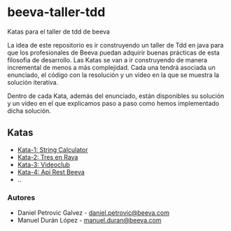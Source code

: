 # beeva-taller-tdd
Katas para el taller de tdd de beeva

La idea de este repositorio es ir construyendo un taller de Tdd en java para que los profesionales de Beeva puedan adquirir buenas prácticas de esta filosofia de desarrollo.
Las Katas se van a ir construyendo de manera incremental de menos a más complejidad. Cada una tendrá asociada un enunciado, el código con la resolución y un video en la que se muestra la solución iterativa.

Dentro de cada Kata, además del enunciado, están disponibles su solución y un vídeo en el que explicamos paso a paso como hemos implementado dicha solución.

## Katas

* [Kata-1: String Calculator](https://github.com/beeva-danielpetrovic/beeva-taller-tdd/tree/Kata-1)
* [Kata-2: Tres en Raya](https://github.com/beeva-danielpetrovic/beeva-taller-tdd/tree/Kata-2)
* [Kata-3: Videoclub](https://github.com/beeva-danielpetrovic/beeva-taller-tdd/tree/Kata-3)
* [Kata-4: Api Rest Beeva](https://github.com/beeva-danielpetrovic/beeva-taller-tdd/tree/Kata-4)
* ..

### Autores

* Daniel Petrovic Galvez - daniel.petrovic@beeva.com
* Manuel Durán López - manuel.duran@beeva.com
